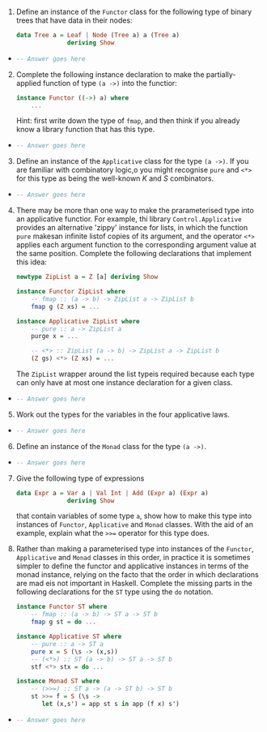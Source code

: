 1. Define an instance of the `Functor` class for the following type of binary trees that have data in their nodes:

    ```haskell
    data Tree a = Leaf | Node (Tree a) a (Tree a)
                  deriving Show
    ```

  * ```haskell
    -- Answer goes here
    ```
    

2. Complete the following instance declaration to make the partially-applied function of type `(a ->)` into the functior:

    ```haskell
    instance Functor ((->) a) where
        ...
    ```

    Hint: first write down the type of `fmap`, and then think if you already know a library function that has this type.

  * ```haskell
    -- Answer goes here
    ```

3. Define an instance of the `Applicative` class for the type `(a ->)`. If you are familiar with combinatory logic,o you might recognise `pure` and `<*>` for this type as being the well-known *K* and *S* combinators.

  * ```haskell
    -- Answer goes here
    ```

4. There may be more than one way to make the prarameterised type into an applicative functior. For example, thi library `Control.Applicative` provides an alternative 'zippy' instance for lists, in which the function `pure` makesan infinite listof copies of its argument, and the operator `<*>` applies each argument function to the corresponding argument value at the same position. Complete the following declarations that implement this idea:

    ```haskell
    newtype ZipList a = Z [a] deriving Show

    instance Functor ZipList where
        -- fmap :: (a -> b) -> ZipList a -> ZipList b
        fmap g (Z xs) = ...
    
    instance Applicative ZipList where
        -- pure :: a -> ZipList a
        purge x = ...

        -- <*> :: ZipList (a -> b) -> ZipList a -> ZipList b
        (Z gs) <*> (Z xs) = ...
    ```

    The `ZipList` wrapper around the list typeis required because each type can only have at most one instance declaration for a given class.

  * ```haskell
    -- Answer goes here
    ```
5. Work out the types for the variables in the four applicative laws.

  * ```haskell
    -- Answer goes here
    ```

6. Define an instance of the `Monad` class for the type `(a ->)`.

  * ```haskell
    -- Answer goes here
    ```

7. Give the following type of expressions

    ```haskell
    data Expr a = Var a | Val Int | Add (Expr a) (Expr a)
                  deriving Show
    ```

    that contain variables of some type `a`, show how to make this type into instances of `Functor`, `Applicative` and `Monad` classes. With the aid of an example, explain what the `>>=` operator for this type does.

8. Rather than making a parameterised type into instances of the `Functor`, `Applicative` and `Monad` classes in this order, in practice it is sometimes simpler to define the functor and applicative instances in terms of the monad instance, relying on the facto that the order in which declarations are mad eis not important in Haskell. Complete the missing parts in the following declarations for the `ST` type using the `do` notation.

    ```haskell
    instance Functor ST where
        -- fmap :: (a -> b) -> ST a -> ST b
        fmap g st = do ...

    instance Applicative ST where
        -- pure :: a -> ST a
        pure x = S (\s -> (x,s))
        -- (<*>) :: ST (a -> b) -> ST a -> ST b
        stf <*> stx = do ...

    instance Monad ST where
        -- (>>=) :: ST a -> (a -> ST b) -> ST b
        st >>= f = S (\s ->
           let (x,s') = app st s in app (f x) s')
    ```

  * ```haskell
    -- Answer goes here
    ```
